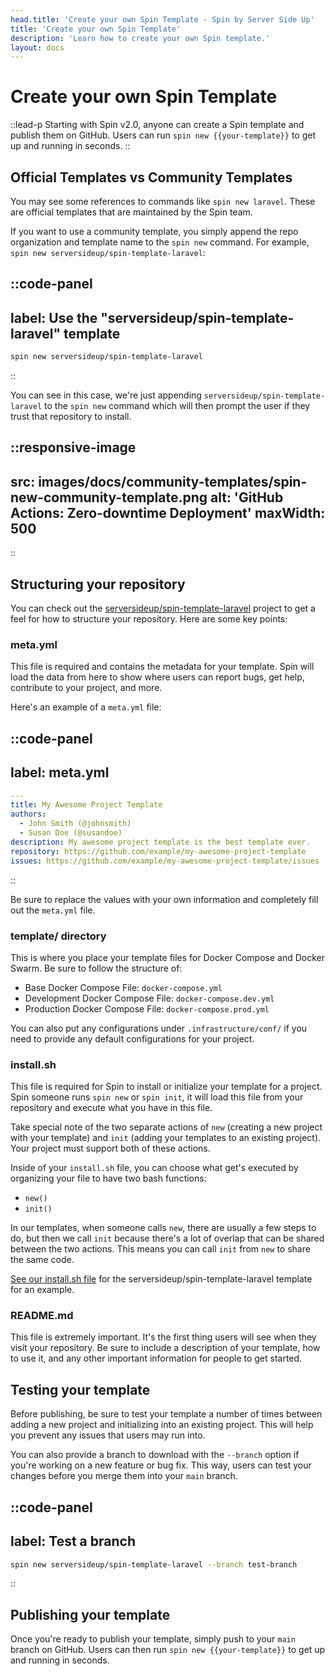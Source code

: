 ```yaml
---
head.title: 'Create your own Spin Template - Spin by Server Side Up'
title: 'Create your own Spin Template'
description: 'Learn how to create your own Spin template.'
layout: docs
---
```


# Create your own Spin Template
::lead-p
Starting with Spin v2.0, anyone can create a Spin template and publish them on GitHub. Users can run `spin new {{your-template}}` to get up and running in seconds.
::

## Official Templates vs Community Templates
You may see some references to commands like `spin new laravel`. These are official templates that are maintained by the Spin team.

If you want to use a community template, you simply append the repo organization and template name to the `spin new` command. For example, `spin new serversideup/spin-template-laravel`:

::code-panel
---
label: Use the "serversideup/spin-template-laravel" template
---
```bash
spin new serversideup/spin-template-laravel
```
::

You can see in this case, we're just appending `serversideup/spin-template-laravel` to the `spin new` command which will then prompt the user if they trust that repository to install.

::responsive-image
---
src: images/docs/community-templates/spin-new-community-template.png
alt: 'GitHub Actions: Zero-downtime Deployment'
maxWidth: 500
---
::

## Structuring your repository
You can check out the [serversideup/spin-template-laravel](https://github.com/serversideup/spin-template-laravel) project to get a feel for how to structure your repository. Here are some key points:

### meta.yml
This file is required and contains the metadata for your template. Spin will load the data from here to show where users can report bugs, get help, contribute to your project, and more.

Here's an example of a `meta.yml` file:

::code-panel
---
label: meta.yml
---
```yaml
---
title: My Awesome Project Template
authors:
  - John Smith (@johnsmith)
  - Susan Doe (@susandoe)
description: My awesome project template is the best template ever.
repository: https://github.com/example/my-awesome-project-template
issues: https://github.com/example/my-awesome-project-template/issues
```
::

Be sure to replace the values with your own information and completely fill out the `meta.yml` file.

### template/ directory
This is where you place your template files for Docker Compose and Docker Swarm. Be sure to follow the structure of:

- Base Docker Compose File: `docker-compose.yml`
- Development Docker Compose File: `docker-compose.dev.yml`
- Production Docker Compose File: `docker-compose.prod.yml`

You can also put any configurations under `.infrastructure/conf/` if you need to provide any default configurations for your project.

### install.sh
This file is required for Spin to install or initialize your template for a project. Spin someone runs `spin new` or `spin init`, it will load this file from your repository and execute what you have in this file.

Take special note of the two separate actions of `new` (creating a new project with your template) and `init` (adding your templates to an existing project). Your project must support both of these actions.

Inside of your `install.sh` file, you can choose what get's executed by organizing your file to have two bash functions:

- `new()`
- `init()`

In our templates, when someone calls `new`, there are usually a few steps to do, but then we call `init` because there's a lot of overlap that can be shared between the two actions. This means you can call `init` from `new` to share the same code.

[See our install.sh file](https://github.com/serversideup/spin-template-laravel/blob/main/install.sh) for the serversideup/spin-template-laravel template for an example.

### README.md
This file is extremely important. It's the first thing users will see when they visit your repository. Be sure to include a description of your template, how to use it, and any other important information for people to get started.

## Testing your template
Before publishing, be sure to test your template a number of times between adding a new project and initializing into an existing project. This will help you prevent any issues that users may run into.

You can also provide a branch to download with the `--branch` option if you're working on a new feature or bug fix. This way, users can test your changes before you merge them into your `main` branch.

::code-panel
---
label: Test a branch
---
```bash
spin new serversideup/spin-template-laravel --branch test-branch
```
::

## Publishing your template
Once you're ready to publish your template, simply push to your `main` branch on GitHub. Users can then run `spin new {{your-template}}` to get up and running in seconds.